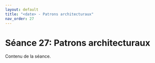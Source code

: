 ```yaml
---
layout: default
title: "<date> - Patrons architecturaux"
nav_order: 27
---
```


# Séance 27: Patrons architecturaux

Contenu de la séance.